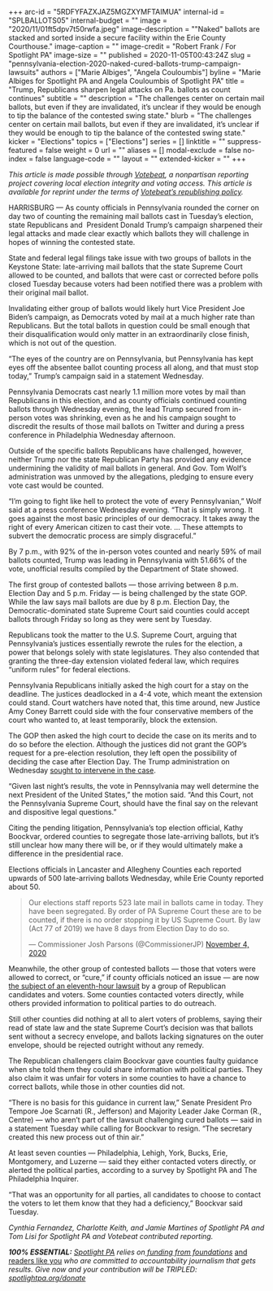 +++
arc-id = "5RDFYFAZXJAZ5MGZXYMFTAIMUA"
internal-id = "SPLBALLOTS05"
internal-budget = ""
image = "2020/11/01ft5dpv7t50rwfa.jpeg"
image-description = "\"Naked\" ballots are stacked and sorted inside a secure facility within the Erie County Courthouse."
image-caption = ""
image-credit = "Robert Frank / For Spotlight PA"
image-size = ""
published = 2020-11-05T00:43:24Z
slug = "pennsylvania-election-2020-naked-cured-ballots-trump-campaign-lawsuits"
authors = ["Marie Albiges", "Angela Couloumbis"]
byline = "Marie Albiges for Spotlight PA and Angela Couloumbis of Spotlight PA"
title = "Trump, Republicans sharpen legal attacks on Pa. ballots as count continues"
subtitle = ""
description = "The challenges center on certain mail ballots, but even if they are invalidated, it’s unclear if they would be enough to tip the balance of the contested swing state."
blurb = "The challenges center on certain mail ballots, but even if they are invalidated, it’s unclear if they would be enough to tip the balance of the contested swing state."
kicker = "Elections"
topics = ["Elections"]
series = []
linktitle = ""
suppress-featured = false
weight = 0
url = ""
aliases = []
modal-exclude = false
no-index = false
language-code = ""
layout = ""
extended-kicker = ""
+++

<i>This article is made possible through </i><a href="http://votebeat.org/"><i>Votebeat</i></a><i>, a nonpartisan reporting project covering local election integrity and voting access. This article is available for reprint under the terms of </i><a href="https://www.votebeat.org/pages/republishing"><i>Votebeat’s republishing policy</i></a><i>.</i>

HARRISBURG — As county officials in Pennsylvania rounded the corner on day two of counting the remaining mail ballots cast in Tuesday’s election, state Republicans and&nbsp; President Donald Trump’s campaign sharpened their legal attacks and made clear exactly which ballots they will challenge in hopes of winning the contested state.

State and federal legal filings take issue with two groups of ballots in the Keystone State: late-arriving mail ballots that the state Supreme Court allowed to be counted, and ballots that were cast or corrected before polls closed Tuesday because voters had been notified there was a problem with their original mail ballot.

Invalidating either group of ballots would likely hurt Vice President Joe Biden’s campaign, as Democrats voted by mail at a much higher rate than Republicans. But the total ballots in question could be small enough that their disqualification would only matter in an extraordinarily close finish, which is not out of the question.

“The eyes of the country are on Pennsylvania, but Pennsylvania has kept eyes off the absentee ballot counting process all along, and that must stop today,” Trump’s campaign said in a statement Wednesday.

Pennsylvania Democrats cast nearly 1.1 million more votes by mail than Republicans in this election, and as county officials continued counting ballots through Wednesday evening, the lead Trump secured from in-person votes was shrinking, even as he and his campaign sought to discredit the results of those mail ballots on Twitter and during a press conference in Philadelphia Wednesday afternoon.

<script src="https://www.spotlightpa.org/embed.js" async></script><div data-spl-embed-version="1" data-spl-src="https://www.spotlightpa.org/embeds/newsletter/"></div>

Outside of the specific ballots Republicans have challenged, however, neither Trump nor the state Republican Party has provided any evidence undermining the validity of mail ballots in general. And Gov. Tom Wolf’s administration was unmoved by the allegations, pledging to ensure every vote cast would be counted.

“I’m going to fight like hell to protect the vote of every Pennsylvanian,” Wolf said at a press conference Wednesday evening. “That is simply wrong. It goes against the most basic principles of our democracy. It takes away the right of every American citizen to cast their vote. … These attempts to subvert the democratic process are simply disgraceful.”

By 7 p.m., with 92% of the in-person votes counted and nearly 59% of mail ballots counted, Trump was leading in Pennsylvania with 51.66% of the vote, unofficial results compiled by the Department of State showed.

The first group of contested ballots — those arriving between 8 p.m. Election Day and 5 p.m. Friday — is being challenged by the state GOP. While the law says mail ballots are due by 8 p.m. Election Day, the Democratic-dominated state Supreme Court said counties could accept ballots through Friday so long as they were sent by Tuesday.

<script src="https://www.spotlightpa.org/embed.js" async></script><div data-spl-embed-version="1" data-spl-src="https://www.spotlightpa.org/embeds/donate/?teaser_text=Spotlight%20PA%20provides%20essential%2C%20public-service%20journalism%20about%20Pennsylvania%20thank%20to%20readers%20like%20you.%20For%20a%20limited%20time%2C%20become%20a%20member%20and%20your%20contribution%20will%20be%20TRIPLED.&cta_text=YES%2C%20TRIPLE%20MY%20GIFT&eyebrow_text=BECOME%20A%20MEMBER"></div>

Republicans took the matter to the U.S. Supreme Court, arguing that Pennsylvania’s justices essentially rewrote the rules for the election, a power that belongs solely with state legislatures. They also contended that granting the three-day extension violated federal law, which requires “uniform rules” for federal elections.

Pennsylvania Republicans initially asked the high court for a stay on the deadline. The justices deadlocked in a 4-4 vote, which meant the extension could stand. Court watchers have noted that, this time around, new Justice Amy Coney Barrett could side with the four conservative members of the court who wanted to, at least temporarily, block the extension.

The GOP then asked the high court to decide the case on its merits and to do so before the election. Although the justices did not grant the GOP’s request for a pre-election resolution, they left open the possibility of deciding the case after Election Day. The Trump administration on Wednesday <a href="https://www.supremecourt.gov/DocketPDF/20/20-542/159651/20201104151441413_20-542%2020-574%20PA%20Mot%20to%20Intervene.pdf">sought to intervene in the case</a>.

“Given last night’s results, the vote in Pennsylvania may well determine the next President of the United States,” the motion said. “And this Court, not the Pennsylvania Supreme Court, should have the final say on the relevant and dispositive legal questions.”

Citing the pending litigation, Pennsylvania’s top election official, Kathy Boockvar, ordered counties to segregate those late-arriving ballots, but it’s still unclear how many there will be, or if they would ultimately make a difference in the presidential race.

Elections officials in Lancaster and Allegheny Counties each reported upwards of 500 late-arriving ballots Wednesday, while Erie County reported about 50.

<blockquote class="twitter-tweet"><p lang="en" dir="ltr">Our elections staff reports 523 late mail in ballots came in today. They have been segregated. By order of PA Supreme Court these are to be counted, if there is no order stopping it by US Supreme Court. By law (Act 77 of 2019) we have 8 days from Election Day to do so.</p>&mdash; Commissioner Josh Parsons (@CommissionerJP) <a href="https://twitter.com/CommissionerJP/status/1324085267687497729?ref_src=twsrc%5Etfw">November 4, 2020</a></blockquote>
<script async src="https://platform.twitter.com/widgets.js" charset="utf-8"></script>


Meanwhile, the other group of contested ballots — those that voters were allowed to correct, or “cure,” if county officials noticed an issue — are now <a href="https://www.spotlightpa.org/news/2020/11/pennsylvania-mail-ballots-republican-legal-challenge-naked-ballots-fixed-cured/">the subject of an eleventh-hour lawsuit</a> by a group of Republican candidates and voters. Some counties contacted voters directly, while others provided information to political parties to do outreach.

Still other counties did nothing at all to alert voters of problems, saying their read of state law and the state Supreme Court’s decision was that ballots sent without a secrecy envelope, and ballots lacking signatures on the outer envelope, should be rejected outright without any remedy.

The Republican challengers claim Boockvar gave counties faulty guidance when she told them they could share information with political parties. They also claim it was unfair for voters in some counties to have a chance to correct ballots, while those in other counties did not.

“There is no basis for this guidance in current law,” Senate President Pro Tempore Joe Scarnati (R., Jefferson) and Majority Leader Jake Corman (R., Centre) — who aren’t part of the lawsuit challenging cured ballots — said in a statement Tuesday while calling for Boockvar to resign. “The secretary created this new process out of thin air.”

At least seven counties — Philadelphia, Lehigh, York, Bucks, Erie, Montgomery, and Luzerne — said they either contacted voters directly, or alerted the political parties, according to a survey by Spotlight PA and The Philadelphia Inquirer.

“That was an opportunity for all parties, all candidates to choose to contact the voters to let them know that they had a deficiency,” Boockvar said Tuesday.

<i>Cynthia Fernandez, Charlotte Keith, and Jamie Martines of Spotlight PA and Tom Lisi for Spotlight PA and Votebeat contributed reporting.</i>

<i><b>100% ESSENTIAL:</b></i><i> </i><a href="https://www.spotlightpa.org/"><i>Spotlight PA</i></a><i> relies on</i><a href="https://www.spotlightpa.org/support"><i> funding from foundations</i></a><i> </i><a href="https://www.spotlightpa.org/support">and readers like you</a><i> who are committed to accountability journalism that gets results. Give now and your contribution will be TRIPLED: </i><a href="http://spotlightpa.org/donate"><i>spotlightpa.org/donate</i></a>
